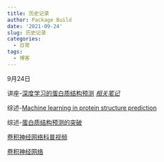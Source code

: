 ```yaml
---
title: 历史记录
author: Package Build
date: '2021-09-24'
slug: 历史记录
categories:
  - 日常
tags:
  - 博客
---
```


9月24日

讲座-[深度学习的蛋白质结构预测](https://www.bilibili.com/video/BV1uo4y1y7FB?from=search&seid=15263400531421628505&spm_id_from=333.337.0.0) [*相关笔记*]()

综述-[Machine learning in protein structure prediction](https://www.sciencedirect.com/science/article/pii/S1367593121000508)

综述-[蛋白质结构预测的突破](https://portlandpress.com/biochemj/article/478/10/1885/228727/The-breakthrough-in-protein-structure-prediction)



[卷积神经网络科普视频](https://www.bilibili.com/video/BV1sb411P7pQ?spm_id_from=333.999.0.0)

[卷积神经网络](https://www.bilibili.com/video/BV1AJ411Q72b?spm_id_from=333.999.0.0)


